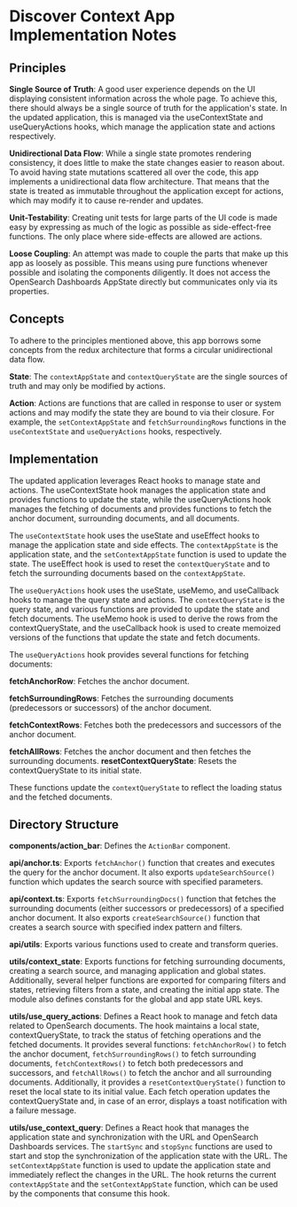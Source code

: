 # Discover Context App Implementation Notes

## Principles
**Single Source of Truth**: A good user experience depends on the UI displaying consistent information across the whole page. To achieve this, there should always be a single source of truth for the application's state. In the updated application, this is managed via the useContextState and useQueryActions hooks, which manage the application state and actions respectively.

**Unidirectional Data Flow**: While a single state promotes rendering consistency, it does little to make the state changes easier to reason about. To avoid having state mutations scattered all over the code, this app implements a unidirectional data flow architecture. That means that the state is treated as immutable throughout the application except for actions, which may modify it to cause re-render and updates.

**Unit-Testability**: Creating unit tests for large parts of the UI code is made easy by expressing as much of the logic as possible as side-effect-free functions. The only place where side-effects are allowed are actions.

**Loose Coupling**: An attempt was made to couple the parts that make up this app as loosely as possible. This means using pure functions whenever possible and isolating the components diligently. It does not access the OpenSearch Dashboards AppState directly but communicates only via its properties.

## Concepts
To adhere to the principles mentioned above, this app borrows some concepts from the redux architecture that forms a circular unidirectional data flow.

**State**: The `contextAppState` and `contextQueryState` are the single sources of truth and may only be modified by actions.

**Action**: Actions are functions that are called in response to user or system actions and may modify the state they are bound to via their closure. For example, the `setContextAppState` and `fetchSurroundingRows` functions in the `useContextState` and `useQueryActions` hooks, respectively.

## Implementation
The updated application leverages React hooks to manage state and actions. The useContextState hook manages the application state and provides functions to update the state, while the useQueryActions hook manages the fetching of documents and provides functions to fetch the anchor document, surrounding documents, and all documents.

The `useContextState` hook uses the useState and useEffect hooks to manage the application state and side effects. The `contextAppState` is the application state, and the `setContextAppState` function is used to update the state. The useEffect hook is used to reset the `contextQueryState` and to fetch the surrounding documents based on the `contextAppState`.

The `useQueryActions` hook uses the useState, useMemo, and useCallback hooks to manage the query state and actions. The `contextQueryState` is the query state, and various functions are provided to update the state and fetch documents. The useMemo hook is used to derive the rows from the contextQueryState, and the useCallback hook is used to create memoized versions of the functions that update the state and fetch documents.

The `useQueryActions` hook provides several functions for fetching documents:

**fetchAnchorRow**: Fetches the anchor document.

**fetchSurroundingRows**: Fetches the surrounding documents (predecessors or successors) of the anchor document.

**fetchContextRows**: Fetches both the predecessors and successors of the anchor document.

**fetchAllRows**: Fetches the anchor document and then fetches the surrounding documents.
**resetContextQueryState**: Resets the contextQueryState to its initial state.

These functions update the `contextQueryState` to reflect the loading status and the fetched documents.


## Directory Structure

**components/action_bar**: Defines the `ActionBar` component.

**api/anchor.ts**: Exports `fetchAnchor()` function that creates and executes the query for the anchor document. It also exports `updateSearchSource()` function which updates the search source with specified parameters.

**api/context.ts**: Exports `fetchSurroundingDocs()` function that fetches the surrounding documents (either successors or predecessors) of a specified anchor document. It also exports `createSearchSource()` function that creates a search source with specified index pattern and filters.

**api/utils**: Exports various functions used to create and transform
queries.

**utils/context_state**: Exports functions for fetching surrounding documents, creating a search source, and managing application and global states. Additionally, several helper functions are exported for comparing filters and states, retrieving filters from a state, and creating the initial app state. The module also defines constants for the global and app state URL keys.

**utils/use_query_actions**: Defines a React hook to manage and fetch data related to OpenSearch documents. The hook maintains a local state, contextQueryState, to track the status of fetching operations and the fetched documents. It provides several functions: `fetchAnchorRow()` to fetch the anchor document, `fetchSurroundingRows()` to fetch surrounding documents, `fetchContextRows()` to fetch both predecessors and successors, and `fetchAllRows()` to fetch the anchor and all surrounding documents. Additionally, it provides a `resetContextQueryState()` function to reset the local state to its initial value. Each fetch operation updates the contextQueryState and, in case of an error, displays a toast notification with a failure message.

**utils/use_context_query**: Defines a React hook that manages the application state and synchronization with the URL and OpenSearch Dashboards services. The `startSync` and `stopSync` functions are used to start and stop the synchronization of the application state with the URL. The `setContextAppState` function is used to update the application state and immediately reflect the changes in the URL. The hook returns the current `contextAppState` and the `setContextAppState` function, which can be used by the components that consume this hook.
